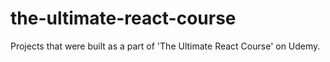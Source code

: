 # the-ultimate-react-course
Projects that were built as a part of 'The Ultimate React Course' on Udemy.

